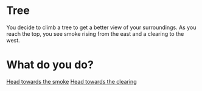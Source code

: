 # Tree

You decide to climb a tree to get a better view of your surroundings. As you reach the top, you see smoke rising from the east and a clearing to the west.


# What do you do?

[Head towards the smoke](smoke.md)
[Head towards the clearing](clearing.md)
